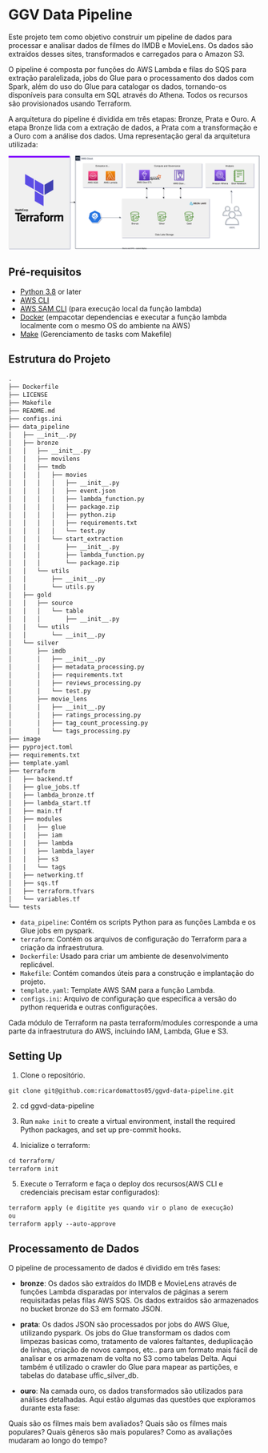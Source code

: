 # GGV Data Pipeline

Este projeto tem como objetivo construir um pipeline de dados para processar e analisar dados de filmes do IMDB e MovieLens. Os dados são extraídos desses sites, transformados e carregados para o Amazon S3.

O pipeline é composta por funções do AWS Lambda e filas do SQS para extração paralelizada, jobs do Glue para o processamento dos dados com Spark, além do uso do Glue para catalogar os dados, tornando-os disponíveis para consulta em SQL através do Athena. Todos os recursos são provisionados usando Terraform.

A arquitetura do pipeline é dividida em três etapas: Bronze, Prata e Ouro. A etapa Bronze lida com a extração de dados, a Prata com a transformação e a Ouro com a análise dos dados. Uma representação geral da arquitetura utilizada:

![Diagrama de Arquitetura](image/ggvd-architecture-image.drawio.svg)

## Pré-requisitos

- [Python 3.8](https://www.python.org/downloads/) or later
- [AWS CLI](https://aws.amazon.com/cli/)
- [AWS SAM CLI](https://docs.aws.amazon.com/serverless-application-model/latest/developerguide/serverless-sam-cli-install.html) (para execução local da função lambda)
- [Docker](https://www.docker.com/get-started) (empacotar dependencias e executar a função lambda localmente com o mesmo OS do ambiente na AWS)
- [Make](https://www.gnu.org/software/make/) (Gerenciamento de tasks com Makefile)


## Estrutura do Projeto

```
.
├── Dockerfile
├── LICENSE
├── Makefile
├── README.md
├── configs.ini
├── data_pipeline
│   ├── __init__.py
│   ├── bronze
│   │   ├── __init__.py
│   │   ├── movilens
│   │   ├── tmdb
│   │   │   ├── movies
│   │   │   │   ├── __init__.py
│   │   │   │   ├── event.json
│   │   │   │   ├── lambda_function.py
│   │   │   │   ├── package.zip
│   │   │   │   ├── python.zip
│   │   │   │   ├── requirements.txt
│   │   │   │   └── test.py
│   │   │   └── start_extraction
│   │   │       ├── __init__.py
│   │   │       ├── lambda_function.py
│   │   │       └── package.zip
│   │   └── utils
│   │       ├── __init__.py
│   │       └── utils.py
│   ├── gold
│   │   ├── source
│   │   │   └── table
│   │   │       ├── __init__.py
│   │   └── utils
│   │       └── __init__.py
│   └── silver
│       ├── imdb
│       │   ├── __init__.py
│       │   ├── metadata_processing.py
│       │   ├── requirements.txt
│       │   ├── reviews_processing.py
│       │   └── test.py
│       ├── movie_lens
│       │   ├── __init__.py
│       │   ├── ratings_processing.py
│       │   ├── tag_count_processing.py
│       │   └── tags_processing.py
├── image
├── pyproject.toml
├── requirements.txt
├── template.yaml
├── terraform
│   ├── backend.tf
│   ├── glue_jobs.tf
│   ├── lambda_bronze.tf
│   ├── lambda_start.tf
│   ├── main.tf
│   ├── modules
│   │   ├── glue
│   │   ├── iam
│   │   ├── lambda
│   │   ├── lambda_layer
│   │   ├── s3
│   │   └── tags
│   ├── networking.tf
│   ├── sqs.tf
│   ├── terraform.tfvars
│   └── variables.tf
└── tests
```

- `data_pipeline`: Contém os scripts Python para as funções Lambda e os Glue jobs em pyspark.
- `terraform`: Contém os arquivos de configuração do Terraform para a criação da infraestrutura.
- `Dockerfile`: Usado para criar um ambiente de desenvolvimento replicável.
- `Makefile`: Contém comandos úteis para a construção e implantação do projeto.
- `template.yaml`: Template AWS SAM para a função Lambda.
- `configs.ini`: Arquivo de configuração que especifica a versão do python requerida e outras configurações.

Cada módulo de Terraform na pasta terraform/modules corresponde a uma parte da infraestrutura do AWS, incluindo IAM, Lambda, Glue e S3.

## Setting Up

1. Clone o repositório.

```
git clone git@github.com:ricardomattos05/ggvd-data-pipeline.git
```

2. cd ggvd-data-pipeline

3. Run `make init` to create a virtual environment, install the required Python packages, and set up pre-commit hooks.

4. Inicialize o terraform:

```
cd terraform/
terraform init
```

5. Execute o Terraform e faça o deploy dos recursos(AWS CLI e credenciais precisam estar configurados):

```
terraform apply (e digitite yes quando vir o plano de execução)
ou
terraform apply --auto-approve
```

## Processamento de Dados

O pipeline de processamento de dados é dividido em três fases:

- **bronze**: Os dados são extraídos do IMDB e MovieLens através de funções Lambda disparadas por intervalos de páginas a serem requisitadas pelas filas AWS SQS. Os dados extraídos são armazenados no bucket bronze do S3 em formato JSON.

-  **prata**: Os dados JSON são processados por jobs do AWS Glue, utilizando pyspark. Os jobs do Glue transformam os dados com limpezas basicas como, tratamento de valores faltantes, deduplicação de linhas, criação de novos campos, etc.. para um formato mais fácil de analisar e os armazenam de volta no S3 como tabelas Delta. Aqui também é utilizado o crawler do Glue para mapear as partições, e tabelas do database uffic_silver_db.

- **ouro**: Na camada ouro, os dados transformados são utilizados para análises detalhadas. Aqui estão algumas das questões que exploramos durante esta fase:

Quais são os filmes mais bem avaliados?
Quais são os filmes mais populares?
Quais gêneros são mais populares?
Como as avaliações mudaram ao longo do tempo?
